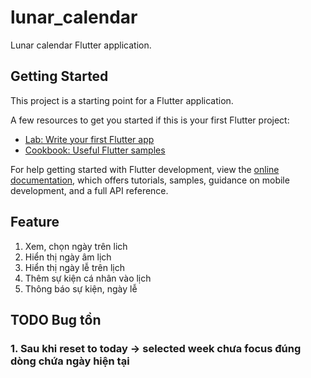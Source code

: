 # lunar_calendar

Lunar calendar Flutter application.

## Getting Started

This project is a starting point for a Flutter application.

A few resources to get you started if this is your first Flutter project:

- [Lab: Write your first Flutter app](https://docs.flutter.dev/get-started/codelab)
- [Cookbook: Useful Flutter samples](https://docs.flutter.dev/cookbook)

For help getting started with Flutter development, view the
[online documentation](https://docs.flutter.dev/), which offers tutorials,
samples, guidance on mobile development, and a full API reference.

## Feature
1. Xem, chọn ngày trên lich
2. Hiển thị ngày âm lịch
3. Hiển thị ngày lễ trên lịch
4. Thêm sự kiện cá nhân vào lịch
5. Thông báo sự kiện, ngày lễ

## TODO Bug tồn
### 1. Sau khi reset to today -> selected week chưa focus đúng dòng chứa ngày hiện tại